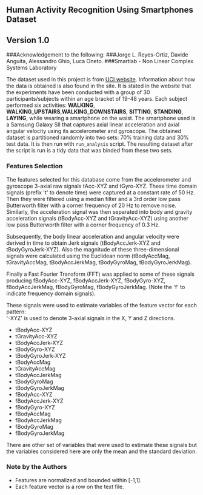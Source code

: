 ## Human Activity Recognition Using Smartphones Dataset
## Version 1.0
###Acknowledgement to the following:
###Jorge L. Reyes-Ortiz, Davide Anguita, Alessandro Ghio, Luca Oneto.
###Smartlab - Non Linear Complex Systems Laboratory

The dataset used in this project is from [UCI website](http://archive.ics.uci.edu/ml/datasets/Human+Activity+Recognition+Using+Smartphones). Information about how the data is obtained is also found in the site.  It is stated in the website that the experiments have been conducted with a group of 30 participants/subjects within an age bracket of 19-48 years. Each subject performed six activities: **WALKING**, **WALKING_UPSTAIRS**,**WALKING_DOWNSTAIRS**, **SITTING**, **STANDING**, **LAYING**, while wearing a smartphone on the waist. The smartphone used is a Samsung Galaxy SII that captures axial linear acceleration and axial angular velocity using its accelerometer and gyroscope. The obtained dataset is partitioned randomly into two sets: 70% training data and 30% test data.  It is then run with `run_analysis` script. The resulting dataset after the script is run is a tidy data that was binded from these two sets.   

### Features Selection

The features selected for this database come from the accelerometer and gyroscope 3-axial raw signals tAcc-XYZ and tGyro-XYZ. These time domain signals (prefix 't' to denote time) were captured at a constant rate of 50 Hz. Then they were filtered using a median filter and a 3rd order low pass Butterworth filter with a corner frequency of 20 Hz to remove noise. Similarly, the acceleration signal was then separated into body and gravity acceleration signals (tBodyAcc-XYZ and tGravityAcc-XYZ) using another low pass Butterworth filter with a corner frequency of 0.3 Hz. 

Subsequently, the body linear acceleration and angular velocity were derived in time to obtain Jerk signals (tBodyAccJerk-XYZ and tBodyGyroJerk-XYZ). Also the magnitude of these three-dimensional signals were calculated using the Euclidean norm (tBodyAccMag, tGravityAccMag, tBodyAccJerkMag, tBodyGyroMag, tBodyGyroJerkMag). 

Finally a Fast Fourier Transform (FFT) was applied to some of these signals producing fBodyAcc-XYZ, fBodyAccJerk-XYZ, fBodyGyro-XYZ, fBodyAccJerkMag, fBodyGyroMag, fBodyGyroJerkMag. (Note the 'f' to indicate frequency domain signals). 

These signals were used to estimate variables of the feature vector for each pattern:  
'-XYZ' is used to denote 3-axial signals in the X, Y and Z directions.

* tBodyAcc-XYZ
* tGravityAcc-XYZ
* tBodyAccJerk-XYZ
* tBodyGyro-XYZ
* tBodyGyroJerk-XYZ
* tBodyAccMag
* tGravityAccMag
* tBodyAccJerkMag
* tBodyGyroMag
* tBodyGyroJerkMag
* fBodyAcc-XYZ
* fBodyAccJerk-XYZ
* fBodyGyro-XYZ
* fBodyAccMag
* fBodyAccJerkMag
* fBodyGyroMag
* fBodyGyroJerkMag

There are other set of variables that were used to estimate these signals but the variables considered here are only the mean and the standard deviation. 


### Note by the Authors

* Features are normalized and bounded within [-1,1].
* Each feature vector is a row on the text file.

